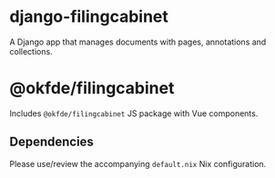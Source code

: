 # django-filingcabinet

A Django app that manages documents with pages, annotations and collections.

# @okfde/filingcabinet

Includes `@okfde/filingcabinet` JS package with Vue components.


## Dependencies

Please use/review the accompanying `default.nix` Nix configuration.
